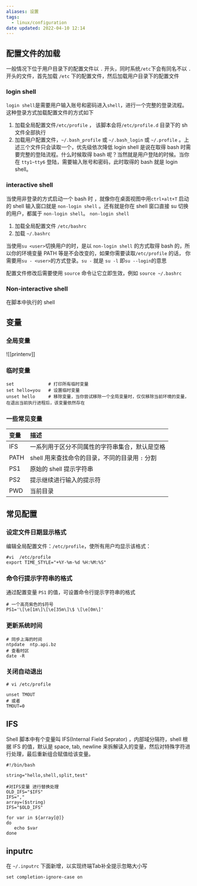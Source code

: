 ```yaml
---
aliases: 设置
tags:
  - linux/configuration
date updated: 2022-04-10 12:14
---
```


## 配置文件的加载

一般情况下位于用户目录下的配置文件以 `.` 开头，同时系统`/etc`下会有同名不以 `.` 开头的文件，首先加载 `/etc` 下的配置文件，然后加载用户目录下的配置文件

### login shell

`login shell`是需要用户输入账号和密码进入`shell`，进行一个完整的登录流程。这种登录方式加载配置文件的方式如下

1. 加载全局配置文件`/etc/profile` ， 该脚本会将`/etc/profile.d` 目录下的 sh 文件全部执行
2. 加载用户配置文件，`~/.bash_profile` 或 `~/.bash_login` 或 `~/.profile` 。上述三个文件只会读取一个，优先级依次降低
   login shell 是说在取得 bash 时需要完整的登陆流程。什么时候取得 bash 呢？当然就是用户登陆的时候。当你在 `tty1~tty6` 登陆，需要输入账号和密码，此时取得的 bash 就是 login shell。

### interactive shell

当使用非登录的方式启动一个 bash 时 ，就像你在桌面视图中用`ctrl+alt+T` 启动的 shell 输入窗口就是 `non-login shell` 。还有就是你在 shell 窗口直接 su 切换的用户，都属于 `non-login shell`。
`non-login shell`

1. 加载全局配置文件 `/etc/bashrc`
2. 加载 `~/.bashrc`

当使用`su <user>`切换用户的时，是以 `non-login shell` 的方式取得 bash 的，所以你的环境变量 PATH 等是不会改变的，如果你需要读取`/etc/profile` 的话， 你需要用`su - <user>`的方式登录。`su -` 就是 `su -l` 即`su --login`的意思

配置文件修改后需要使用 `source` 命令让它立即生效，例如 `source ~/.bashrc`

### Non-interactive shell

在脚本中执行的 shell

## 变量

### 全局变量

![[printenv]]

### 临时变量

```shell
set             # 打印所有临时变量
set hello=you   # 设置临时变量
unset hello     # 移除变量，当你尝试移除一个全局变量时，仅仅移除当前环境的变量，在退出当前执行进程后，该变量依然存在
```

### 一些常见变量

| 变量   | 描述                            |
| :--- | :---------------------------- |
| IFS  | 一系列用于区分不同属性的字符串集合，默认是空格       |
| PATH | shell 用来查找命令的目录，不同的目录用 `:` 分割 |
| PS1  | 原始的 shell 提示字符串               |
| PS2  | 提示继续进行输入的提示符                  |
| PWD  | 当前目录                          |

## 常见配置

### 设定文件日期显示格式

编辑全局配置文件：`/etc/profile`，使所有用户均显示该格式：

```shell
#vi  /etc/profile
export TIME_STYLE="+%Y-%m-%d %H:%M:%S"
```

### 命令行提示字符串的格式

通过配置变量 `PS1` 的值，可设置命令行提示字符串的格式

```shell
# 一个高亮紫色的$符号
PS1='\[\e[1m\]\[\e[35m\]\$ \[\e[0m\]'
```

### 更新系统时间

```shell
# 同步上海的时间
ntpdate  ntp.api.bz
# 查看时区
date -R
```

### 关闭自动退出

```shell
# vi /etc/profile

unset TMOUT
# 或者
TMOUT=0
```

## IFS

Shell 脚本中有个变量叫 IFS(Internal Field Seprator) ，内部域分隔符，shell 根据 IFS 的值，默认是 space, tab, newline 来拆解读入的变量，然后对特殊字符进行处理，最后重新组合赋值给该变量。

```shell
#!/bin/bash

string="hello,shell,split,test"

#对IFS变量 进行替换处理
OLD_IFS="$IFS"
IFS=","
array=($string)
IFS="$OLD_IFS"

for var in ${array[@]}
do
   echo $var
done
```

## inputrc

在 `~/.inputrc` 下面新增，以实现终端Tab补全提示忽略大小写

```
set completion-ignore-case on
```
